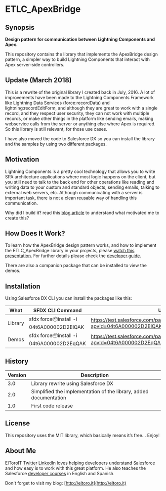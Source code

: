 # ETLC_ApexBridge

## Synopsis

**Design pattern for communication between Lightning Components and Apex.**

This repository contains the library that implements the ApexBridge design pattern, a simpler way to build Lightning Components that interact with Apex server-side controllers.

## Update (March 2018)
This is a rewrite of the original library I created back in July, 2016. A lot of improvements have been made to the Lightning Components Framework like Lightning Data Services (force:recordData) and lightning:recordEditForm, and although they are great to work with a single record, and they respect user security, they can not work with multiple records, or make other things in the platform like sending emails, making webservice calls from the server or anything else where Apex is required. So this library is still relevant, for those use cases.

I have also moved the code to Salesforce DX so you can install the library and the samples by using two different packages.

## Motivation

Lightning Components is a pretty cool technology that allows you to write SPA architecture applications where most logic happens on the client, but you still need to talk to the back end for other operations like reading and writing data to your custom and standard objects, sending emails, talking to external web servers, etc. Although communicating with a server is important task, there is not a clean reusable way of handling this communication.

Why did I build it? read this [blog article](http://eltoro.it/ETLC_ApexBridge) to understand what motivated me to create this?

## How Does It Work?

To learn how the ApexBridge design pattern works, and how to implement the ETLC_ApexBridge library in your projects, please [watch this presentation](./ETLC_ApexBridge_UnderstandingTheDesignPattern.pps). For further details please check the [developer guide](./ETLC_ApexBridge_DeveloperGuide.pdf).

There are also a companion package that can be installed to view the demos.

## Installation

Using Salesforce DX CLI you can install the packages like this:

| What | SFDX CLI Command | URL |
| --- | --- | --- | 
| Library | sfdx force:package:install -i 04t6A000002D2ElQAK | https://test.salesforce.com/packagingSetupUI/ipLanding.app?apvId=04t6A000002D2ElQAK |
| Demos | sfdx force:package:install -i 04t6A000002D2EqQAK | https://test.salesforce.com/packagingSetupUI/ipLanding.app?apvId=04t6A000002D2EqQAK |

## History

| Version | Description |
| --- | --- |
| 3.0 | Library rewrite using Salesforce DX |
| 2.0 | Simplified the implementation of the library, added documentation |
| 1.0 | First code release |

## License

This repository uses the MIT library, which basically means it’s free… Enjoy!

## About Me

ElToroIT [Twitter](https://twitter.com/ElToroIT) [LinkedIn](https://www.linkedin.com/in/eltoroit) loves helping developers understand Salesforce and how easy is to work with this great platform. He also teaches the Salesforce [developer courses](http://www.salesforce.com/services-training/training_certification/training-by-role.jsp) in English and Spanish.


Don't forget to visit my blog: [http://eltoro.it](http://eltoro.it) 
